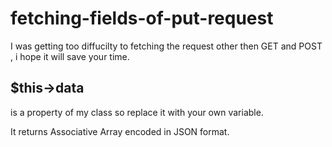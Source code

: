 # fetching-fields-of-put-request

I was getting too diffucilty to fetching the request other then GET and POST , i hope it will save your time.

## $this->data
is a property of my class so replace it with your own variable.

It returns Associative Array encoded in JSON format.
